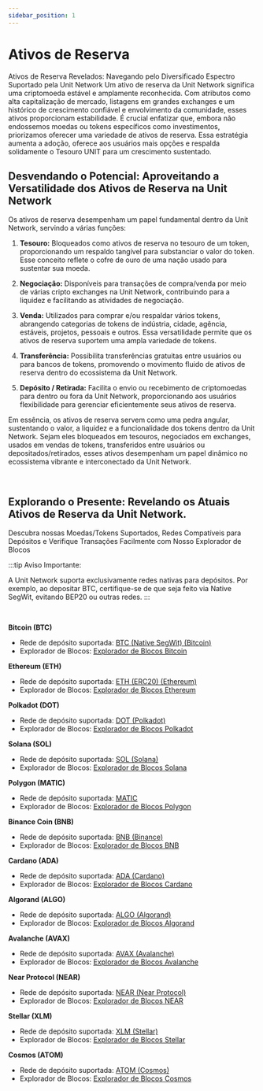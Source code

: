 ```yaml
---
sidebar_position: 1
---
```


# Ativos de Reserva

Ativos de Reserva Revelados: Navegando pelo Diversificado Espectro Suportado pela Unit Network
Um ativo de reserva da Unit Network significa uma criptomoeda estável e amplamente reconhecida. Com atributos como alta capitalização de mercado, listagens em grandes exchanges e um histórico de crescimento confiável e envolvimento da comunidade, esses ativos proporcionam estabilidade.
É crucial enfatizar que, embora não endossemos moedas ou tokens específicos como investimentos, priorizamos oferecer uma variedade de ativos de reserva.
Essa estratégia aumenta a adoção, oferece aos usuários mais opções e respalda solidamente o Tesouro UNIT para um crescimento sustentado.

## Desvendando o Potencial: Aproveitando a Versatilidade dos Ativos de Reserva na Unit Network

Os ativos de reserva desempenham um papel fundamental dentro da Unit Network, servindo a várias funções:

1. **Tesouro:**
   Bloqueados como ativos de reserva no tesouro de um token, proporcionando um respaldo tangível para substanciar o valor do token. Esse conceito reflete o cofre de ouro de uma nação usado para sustentar sua moeda.

2. **Negociação:**
   Disponíveis para transações de compra/venda por meio de várias cripto exchanges na Unit Network, contribuindo para a liquidez e facilitando as atividades de negociação.

3. **Venda:**
   Utilizados para comprar e/ou respaldar vários tokens, abrangendo categorias de tokens de indústria, cidade, agência, estáveis, projetos, pessoais e outros. Essa versatilidade permite que os ativos de reserva suportem uma ampla variedade de tokens.

4. **Transferência:**
   Possibilita transferências gratuitas entre usuários ou para bancos de tokens, promovendo o movimento fluido de ativos de reserva dentro do ecossistema da Unit Network.

5. **Depósito / Retirada:**
   Facilita o envio ou recebimento de criptomoedas para dentro ou fora da Unit Network, proporcionando aos usuários flexibilidade para gerenciar eficientemente seus ativos de reserva.

Em essência, os ativos de reserva servem como uma pedra angular, sustentando o valor, a liquidez e a funcionalidade dos tokens dentro da Unit Network. Sejam eles bloqueados em tesouros, negociados em exchanges, usados em vendas de tokens, transferidos entre usuários ou depositados/retirados, esses ativos desempenham um papel dinâmico no ecossistema vibrante e interconectado da Unit Network.

<br />

## Explorando o Presente: Revelando os Atuais Ativos de Reserva da Unit Network.

Descubra nossas Moedas/Tokens Suportados, Redes Compatíveis para Depósitos e Verifique Transações Facilmente com Nosso Explorador de Blocos

:::tip Aviso Importante:

A Unit Network suporta exclusivamente redes nativas para depósitos. Por exemplo, ao depositar BTC, certifique-se de que seja feito via Native SegWit, evitando BEP20 ou outras redes.
:::

<br />

**Bitcoin (BTC)**

- Rede de depósito suportada: [BTC (Native SegWit) (Bitcoin)](https://bitcoin.org/)
- Explorador de Blocos: [Explorador de Blocos Bitcoin](https://www.blockchain.com/explorer)

**Ethereum (ETH)**

- Rede de depósito suportada: [ETH (ERC20) (Ethereum)](https://ethereum.org/)
- Explorador de Blocos: [Explorador de Blocos Ethereum](https://etherscan.io/)

**Polkadot (DOT)**

- Rede de depósito suportada: [DOT (Polkadot)](https://polkadot.network/)
- Explorador de Blocos: [Explorador de Blocos Polkadot](https://polkascan.io/)

**Solana (SOL)**

- Rede de depósito suportada: [SOL (Solana)](https://solana.com/)
- Explorador de Blocos: [Explorador de Blocos Solana](https://explorer.solana.com/)

**Polygon (MATIC)**

- Rede de depósito suportada: [MATIC](https://polygon.technology/)
- Explorador de Blocos: [Explorador de Blocos Polygon](https://polygonscan.com/)

**Binance Coin (BNB)**

- Rede de depósito suportada: [BNB (Binance)](https://www.binance.org/)
- Explorador de Blocos: [Explorador de Blocos BNB](https://explorer.binance.org/)

**Cardano (ADA)**

- Rede de depósito suportada: [ADA (Cardano)](https://cardano.org/)
- Explorador de Blocos: [Explorador de Blocos Cardano](https://cardanoscan.io/)

**Algorand (ALGO)**

- Rede de depósito suportada: [ALGO (Algorand)](https://www.algorand.com/)
- Explorador de Blocos: [Explorador de Blocos Algorand](https://algoexplorer.io/)

**Avalanche (AVAX)**

- Rede de depósito suportada: [AVAX (Avalanche)](https://www.avalabs.org/)
- Explorador de Blocos: [Explorador de Blocos Avalanche](https://cchain.explorer.avax.network/)

**Near Protocol (NEAR)**

- Rede de depósito suportada: [NEAR (Near Protocol)](https://near.org/)
- Explorador de Blocos: [Explorador de Blocos NEAR](https://explorer.near.org/)

**Stellar (XLM)**

- Rede de depósito suportada: [XLM (Stellar)](https://www.stellar.org/)
- Explorador de Blocos: [Explorador de Blocos Stellar](https://stellarscan.io/)

**Cosmos (ATOM)**

- Rede de depósito suportada: [ATOM (Cosmos)](https://cosmos.network/)
- Explorador de Blocos: [Explorador de Blocos Cosmos](https://mintscan.io/)
